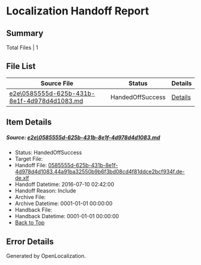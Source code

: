 # <a name='report-top'></a> Localization Handoff Report

## Summary
 Total Files | 1

## File List
 Source File | Status | Details 
 ----------- | ------ | ------- 
 [e2e\0585555d-625b-431b-8e1f-4d978d4d1083.md](https://github.com/OpenLocalizationTestOrg/oltest/blob/b1c8435b2ca8268ab936b861a323a7df0414d6a7/e2e/0585555d-625b-431b-8e1f-4d978d4d1083.md) | HandedOffSuccess | [Details](#49e43e59a3c8b99b7d03858ab74fe0e513adb71c1)

## Item Details
##### <a name='49e43e59a3c8b99b7d03858ab74fe0e513adb71c1'></a> Source: [e2e\0585555d-625b-431b-8e1f-4d978d4d1083.md](https://github.com/OpenLocalizationTestOrg/oltest/blob/b1c8435b2ca8268ab936b861a323a7df0414d6a7/e2e/0585555d-625b-431b-8e1f-4d978d4d1083.md)
* Status: HandedOffSuccess
* Target File: 
* Handoff File: [0585555d-625b-431b-8e1f-4d978d4d1083.44a91ba32550b9b6f3bd08cd4f81ddce2bcf934f.de-de.xlf](https://github.com/OpenLocalizationTestOrg/olhandoff-e2e/blob/42d22f415e18adb65819fd3b0e09bc8a58cea6be/ol-handoff/OpenLocalizationTestOrg/oltest-dede-fly/ci/ht/0585555d-625b-431b-8e1f-4d978d4d1083.44a91ba32550b9b6f3bd08cd4f81ddce2bcf934f.de-de.xlf)
* Handoff Datetime: 2016-07-10 02:42:00
* Handoff Reason: Include
* Archive File: 
* Archive Datetime: 0001-01-01 00:00:00
* Handback File: 
* Handback Datetime: 0001-01-01 00:00:00
* [Back to Top](#report-top)


## Error Details

Generated by OpenLocalization.
